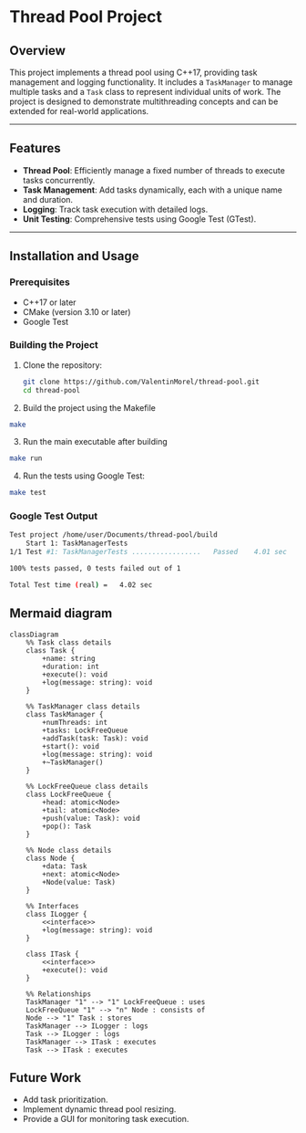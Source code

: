 # Thread Pool Project

## Overview

This project implements a thread pool using C++17, providing task management and logging functionality. It includes a `TaskManager` to manage multiple tasks and a `Task` class to represent individual units of work. The project is designed to demonstrate multithreading concepts and can be extended for real-world applications.

---

## Features

- **Thread Pool**: Efficiently manage a fixed number of threads to execute tasks concurrently.
- **Task Management**: Add tasks dynamically, each with a unique name and duration.
- **Logging**: Track task execution with detailed logs.
- **Unit Testing**: Comprehensive tests using Google Test (GTest).

---

## Installation and Usage

### Prerequisites
- C++17 or later
- CMake (version 3.10 or later)
- Google Test

### Building the Project
1. Clone the repository:
   ```bash
   git clone https://github.com/ValentinMorel/thread-pool.git
   cd thread-pool
   ```

2. Build the project using the Makefile
  ```bash
  make 
  ```

3. Run the main executable after building
  ```bash
  make run
  ```

4. Run the tests using Google Test:
  ```bash
  make test 
  ```


### Google Test Output 

```bash
Test project /home/user/Documents/thread-pool/build
    Start 1: TaskManagerTests
1/1 Test #1: TaskManagerTests .................   Passed    4.01 sec

100% tests passed, 0 tests failed out of 1

Total Test time (real) =   4.02 sec
```

## Mermaid diagram

```mermaid
classDiagram
    %% Task class details
    class Task {
        +name: string
        +duration: int
        +execute(): void
        +log(message: string): void
    }

    %% TaskManager class details
    class TaskManager {
        +numThreads: int
        +tasks: LockFreeQueue
        +addTask(task: Task): void
        +start(): void
        +log(message: string): void
        +~TaskManager()
    }

    %% LockFreeQueue class details
    class LockFreeQueue {
        +head: atomic<Node>
        +tail: atomic<Node>
        +push(value: Task): void
        +pop(): Task
    }

    %% Node class details
    class Node {
        +data: Task
        +next: atomic<Node>
        +Node(value: Task)
    }

    %% Interfaces
    class ILogger {
        <<interface>>
        +log(message: string): void
    }

    class ITask {
        <<interface>>
        +execute(): void
    }

    %% Relationships
    TaskManager "1" --> "1" LockFreeQueue : uses
    LockFreeQueue "1" --> "n" Node : consists of
    Node --> "1" Task : stores
    TaskManager --> ILogger : logs
    Task --> ILogger : logs
    TaskManager --> ITask : executes
    Task --> ITask : executes
```


## Future Work
- Add task prioritization.
- Implement dynamic thread pool resizing.
- Provide a GUI for monitoring task execution.
